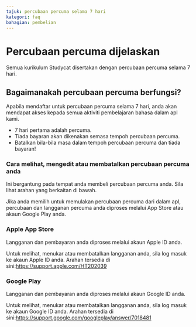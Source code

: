 ```yaml
---
tajuk: percubaan percuma selama 7 hari
kategori: faq
bahagian: pembelian
---
```

# Percubaan percuma dijelaskan


Semua kurikulum Studycat disertakan dengan percubaan percuma selama 7 hari. 


## Bagaimanakah percubaan percuma berfungsi?


Apabila mendaftar untuk percubaan percuma selama 7 hari, anda akan mendapat akses kepada semua aktiviti pembelajaran bahasa dalam apl kami. 


* 7 hari pertama adalah percuma.
* Tiada bayaran akan dikenakan semasa tempoh percubaan percuma.
* Batalkan bila-bila masa dalam tempoh percubaan percuma dan tiada bayaran!


### Cara melihat, mengedit atau membatalkan percubaan percuma anda


Ini bergantung pada tempat anda membeli percubaan percuma anda. Sila lihat arahan yang berkaitan di bawah.


Jika anda memilih untuk memulakan percubaan percuma dari dalam apl, percubaan dan langganan percuma anda diproses melalui App Store atau akaun Google Play anda.



### Apple App Store


Langganan dan pembayaran anda diproses melalui akaun Apple ID anda.


Untuk melihat, menukar atau membatalkan langganan anda, sila log masuk ke akaun Apple ID anda. Arahan tersedia di sini:<https://support.apple.com/HT202039>



### Google Play


Langganan dan pembayaran anda diproses melalui akaun Google ID anda.


Untuk melihat, menukar atau membatalkan langganan anda, sila log masuk ke akaun Google ID anda. Arahan tersedia di sini:<https://support.google.com/googleplay/answer/7018481>